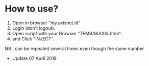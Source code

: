 # How to use?
1. Open in browser "my.axisnet.id"
2. Login (don't logout).
3. Open script with your Browser "TEMBAKAXIS.html".
4. and Click "INJECT".

NB : can be repeated several times even though the same number

* Update 07 April 2018
